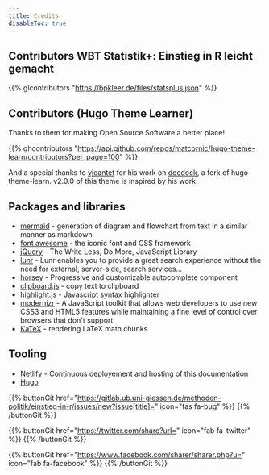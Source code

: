 ```yaml
---
title: Credits
disableToc: true
---
```


## Contributors WBT Statistik+: Einstieg in R leicht gemacht

{{% glcontributors "https://bpkleer.de/files/statsplus.json" %}}

## Contributors (Hugo Theme Learner)

Thanks to them <i class="fas fa-heart"></i> for making Open Source Software a better place!

{{% ghcontributors "https://api.github.com/repos/matcornic/hugo-theme-learn/contributors?per_page=100" %}}

And a special thanks to [vjeantet](https://github.com/vjeantet) for his work on [docdock](https://github.com/vjeantet/hugo-theme-docdock), a fork of hugo-theme-learn. v2.0.0 of this theme is inspired by his work.

## Packages and libraries
* [mermaid](https://mermaid-js.github.io/) - generation of diagram and flowchart from text in a similar manner as markdown
* [font awesome](http://fontawesome.io/) - the iconic font and CSS framework
* [jQuery](https://jquery.com) - The Write Less, Do More, JavaScript Library
* [lunr](https://lunrjs.com) - Lunr enables you to provide a great search experience without the need for external, server-side, search services...
* [horsey](https://bevacqua.github.io/horsey/) - Progressive and customizable autocomplete component
* [clipboard.js](https://zenorocha.github.io/clipboard.js) - copy text to clipboard
* [highlight.js](https://highlightjs.org) - Javascript syntax highlighter
* [modernizr](https://modernizr.com) - A JavaScript toolkit that allows web developers to use new CSS3 and HTML5 features while maintaining a fine level of control over browsers that don't support
* [KaTeX](https://katex.org/) - rendering LaTeX math chunks


## Tooling

* [Netlify](https://www.netlify.com) - Continuous deployement and hosting of this documentation
* [Hugo](https://gohugo.io/)

{{% buttonGit href="https://gitlab.ub.uni-giessen.de/methoden-politik/einstieg-in-r/issues/new?issue[title]=" icon="fas fa-bug" %}} {{% /buttonGit %}} 

{{% buttonGit href="https://twitter.com/share?url=" icon="fab fa-twitter" %}} {{% /buttonGit %}}

{{% buttonGit href="https://www.facebook.com/sharer/sharer.php?u=" icon="fab fa-facebook" %}} {{% /buttonGit %}}